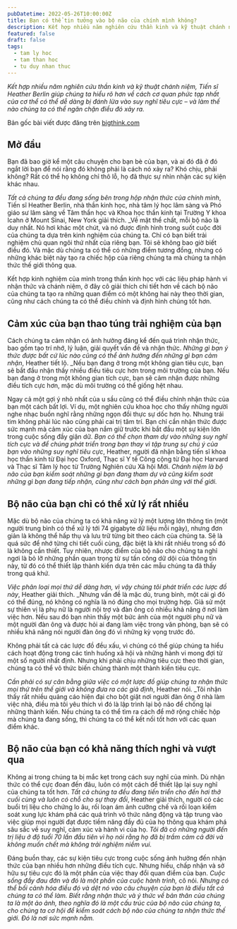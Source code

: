 ```yaml
---
pubDatetime: 2022-05-26T10:00:00Z
title: Bạn có thể tin tưởng vào bộ não của chính mình không?
description: Kết hợp nhiều năm nghiên cứu thần kinh và kỹ thuật chánh niệm, Tiến sĩ Heather Berlin giúp chúng ta hiểu rõ hơn về cách cơ quan phức tạp nhất của cơ thể.
featured: false
draft: false
tags:
  - tam ly hoc
  - tam than hoc
  - tu duy nhan thuc
---
```


_Kết hợp nhiều năm nghiên cứu thần kinh và kỹ thuật chánh niệm, Tiến sĩ Heather Berlin giúp chúng ta hiểu rõ hơn về cách cơ quan phức tạp nhất của cơ thể có thể dễ dàng bị đánh lừa vào suy nghĩ tiêu cực – và làm thế nào chúng ta có thể ngăn chặn điều đó xảy ra._

Bản gốc bài viết được đăng trên [bigthink.com](https://bigthink.com/)

## Mở đầu

Bạn đã bao giờ kể một câu chuyện cho bạn bè của bạn, và ai đó đã ở đó ngắt lời bạn để nói rằng đó không phải là cách nó xảy ra? Khó chịu, phải không? Rất có thể họ không chỉ thô lỗ, họ đã thực sự nhìn nhận các sự kiện khác nhau.

_Tất cả chúng ta đều đang sống bên trong hộp nhận thức của chính mình_, Tiến sĩ Heather Berlin, nhà thần kinh học, nhà tâm lý học lâm sàng và Phó giáo sư lâm sàng về Tâm thần học và Khoa học thần kinh tại Trường Y khoa Icahn ở Mount Sinai, New York giải thích. _Về mặt thể chất, mỗi bộ não là duy nhất. Nó hơi khác một chút, và nó được định hình trong suốt cuộc đời của chúng ta dựa trên kinh nghiệm của chúng ta. Chỉ có bạn biết trải nghiệm chủ quan ngôi thứ nhất của riêng bạn. Tôi sẽ không bao giờ biết điều đó. Và mặc dù chúng ta có thể có những điểm tương đồng, nhưng có những khác biệt này tạo ra chiếc hộp của riêng chúng ta mà chúng ta nhận thức thế giới thông qua.

Kết hợp kinh nghiệm của mình trong thần kinh học với các liệu pháp hành vi nhận thức và chánh niệm, ở đây cô giải thích chi tiết hơn về cách bộ não của chúng ta tạo ra những quan điểm có một không hai này theo thời gian, cũng như cách chúng ta có thể điều chỉnh và định hình chúng tốt hơn.

## Cảm xúc của bạn thao túng trải nghiệm của bạn

Cách chúng ta cảm nhận có ảnh hưởng đáng kể đến quá trình nhận thức, bao gồm tạo trí nhớ, lý luận, giải quyết vấn đề và nhận thức. _Những gì bạn ý thức được bất cứ lúc nào cũng có thể ảnh hưởng đến những gì bạn cảm nhận_, Heather tiết lộ. _Nếu bạn đang ở trong một không gian tiêu cực, bạn sẽ bắt đầu nhận thấy nhiều điều tiêu cực hơn trong môi trường của bạn. Nếu bạn đang ở trong một không gian tích cực, bạn sẽ cảm nhận được những điều tích cực hơn, mặc dù môi trường có thể giống hệt nhau.

Ngay cả một gợi ý nhỏ nhất của u sầu cũng có thể điều chỉnh nhận thức của bạn một cách bất lợi. Ví dụ, một nghiên cứu khoa học cho thấy những người nghe nhạc buồn nghĩ rằng những ngọn đồi thực sự dốc hơn họ. Nhưng trái tim không phải lúc nào cũng phải cai trị tâm trí. Bạn chỉ cần nhận thức được sức mạnh mà cảm xúc của bạn nắm giữ trước khi bắt đầu một sự kiện lớn trong cuộc sống đầy giận dữ. _Bạn có thể chọn tham dự vào những suy nghĩ tích cực và để chúng phát triển trong bạn thay vì tập trung sự chú ý của bạn vào những suy nghĩ tiêu cực_, Heather, người đã nhận bằng tiến sĩ khoa học thần kinh từ Đại học Oxford, Thạc sĩ Y tế Công cộng từ Đại học Harvard và Thạc sĩ Tâm lý học từ Trường Nghiên cứu Xã hội Mới. _Chánh niệm là bộ não của bạn kiểm soát những gì bạn đang tham dự và cũng kiểm soát những gì bạn đang tiếp nhận, cũng như cách bạn phản ứng với thế giới._

## Bộ não của bạn chỉ có thể xử lý rất nhiều

Mặc dù bộ não của chúng ta có khả năng xử lý một lượng lớn thông tin (một người trung bình có thể xử lý tới 74 gigabyte dữ liệu mỗi ngày), nhưng đơn giản là không thể hấp thụ và lưu trữ từng bit theo cách của chúng ta. Sẽ là quá sức để nhớ từng chi tiết cuối cùng, đặc biệt là khi rất nhiều trong số đó là không cần thiết. Tuy nhiên, nhược điểm của bộ não cho chúng ta nghỉ ngơi là bỏ lỡ những phần quan trọng từ sự tấn công dữ dội của thông tin này, từ đó có thể thiết lập thành kiến dựa trên các mẫu chúng ta đã thấy trong quá khứ.

_Việc phân loại mọi thứ dễ dàng hơn, vì vậy chúng tôi phát triển các lược đồ này_, Heather giải thích. _Nhưng vấn đề là mặc dù, trung bình, một cái gì đó có thể đúng, nó không có nghĩa là nó đúng cho mọi trường hợp. Giả sử một sự thiên vị là phụ nữ là người nội trợ và đàn ông có nhiều khả năng ở nơi làm việc hơn. Nếu sau đó bạn nhìn thấy một bức ảnh của một người phụ nữ và một người đàn ông và được hỏi ai đang làm việc trong văn phòng, bạn sẽ có nhiều khả năng nói người đàn ông đó vì những kỳ vọng trước đó.

Không phải tất cả các lược đồ đều xấu, vì chúng có thể giúp chúng ta hiểu cách hoạt động trong các tình huống xã hội và những hành vi mong đợi từ một số người nhất định. Nhưng khi phải chịu những tiêu cực theo thời gian, chúng ta có thể vô thức biến chúng thành một thành kiến tiêu cực.

_Cần phải có sự cân bằng giữa việc có một lược đồ giúp chúng ta nhận thức mọi thứ trên thế giới và không đưa ra các giả định_, Heather nói. _Tôi nhận thấy rất nhiều quảng cáo hiện đại cho bột giặt nơi người đàn ông ở nhà làm việc nhà, điều mà tôi yêu thích vì đó là lập trình lại bộ não để chống lại những thành kiến. Nếu chúng ta có thể tìm ra cách để mở rộng chiếc hộp mà chúng ta đang sống, thì chúng ta có thể kết nối tốt hơn với các quan điểm khác.

## Bộ não của bạn có khả năng thích nghi và vượt qua

Không ai trong chúng ta bị mắc kẹt trong cách suy nghĩ của mình. Dù nhận thức có thể cực đoan đến đâu, luôn có một cách để thiết lập lại suy nghĩ của chúng ta tốt hơn. _Tất cả chúng ta đều đang tiến triển cho đến hơi thở cuối cùng và luôn có chỗ cho sự thay đổi_, Heather giải thích, người có các buổi trị liệu cho chứng lo âu, rối loạn ám ảnh cưỡng chế và rối loạn kiểm soát xung lực khám phá các quá trình vô thức năng động và tập trung vào việc giúp mọi người đạt được tiềm năng đầy đủ của họ thông qua khám phá sâu sắc về suy nghĩ, cảm xúc và hành vi của họ. _Tôi đã có những người đến trị liệu ở độ tuổi 70 lần đầu tiên vì họ nói rằng họ đã bị trầm cảm cả đời và không muốn chết mà không trải nghiệm niềm vui._

Đáng buồn thay, các sự kiện tiêu cực trong cuộc sống ảnh hưởng đến nhận thức của bạn nhiều hơn những điều tích cực. Nhưng hiểu, chấp nhận và sở hữu sự tiêu cực đó là một phần của việc thay đổi quan điểm của bạn. _Cuộc sống đầy đau đớn và đó là một phần của cuộc hành trình,_ cô nói. _Nhưng có thể bối cảnh hóa điều đó và dệt nó vào câu chuyện của bạn là điều tất cả chúng ta có thể làm. Biết rằng nhận thức và ý thức về bản thân của chúng ta là một ảo ảnh, theo nghĩa đó là một cấu trúc của bộ não của chúng ta, cho chúng ta cơ hội để kiểm soát cách bộ não của chúng ta nhận thức thế giới. Đó là nơi sức mạnh nằm._